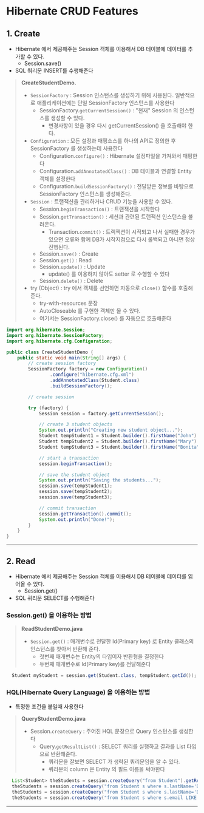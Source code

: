# Hibernate CRUD Features
## 1. Create
* Hibernate 에서 제공해주는 Session 객체를 이용해서 DB 테이블에 데이터를 추가할 수 있다.
  * Session.save()
* SQL 쿼리문 INSERT를 수행해준다

> **CreateStudentDemo.**
> * `SessionFactory` : Session 인스턴스를 생성하기 위해 사용된다. 일반적으로 애플리케이션에는 단일 SessionFactory 인스턴스를 사용한다
>   * SessionFactory.`getCurrentSession()` : "현재" Session 의 인스턴스를 생성할 수 있다.
>     * 변경사항이 있을 경우 다시 getCurrentSession() 을 호출해야 한다.
> * `Configuration` : 모든 설정과 매핑소스를 하나의 API로 정의한 후 SessionFactory 를 생성하는데 사용한다
>   * Configuration.`configure()` : Hibernate 설정파일을 가져와서 매핑한다
>   * Configuration.`addAnnotatedClass()` : DB 테이블과 연결할 Entity 객체를 설정한다
>   * Configuration.`buildSessionFactory()` :  전달받은 정보를 바탕으로 SessionFactory 인스턴스를 생성해준다.
> * `Session` : 트랜잭션을 관리하거나 CRUD 기능을 사용할 수 있다.
>   * Session.`beginTransaction()` : 트랜잭션을 시작한다
>   * Session.`getTransaction()` : 세션과 관련된 트랜잭션 인스턴스을 불러온다.
>     * Transaction.`commit()` : 트랙잭션이 시작되고 나서 실패한 경우가 있으면 오류와 함께 DB가 시작지점으로 다시 롤백되고 아니면 정상 진행된다.
>   * Session.`save()` : Create
>   * Session.`get()` : Read
>   * Session.`update()` : Update
>     * update() 를 이용하지 않아도 setter 로 수행할 수 있다 
>   * Session.`delete()` : Delete
> * try (Object) : try 에서 객체를 선언하면 자동으로 `close()` 함수를 호출해준다.
>   * try-with-resources 문장
>   * AutoCloseable 를 구현한 객체만 올 수 있다.
>   * 여기서는 SessionFactory.close() 를 자동으로 호출해준다
```java
import org.hibernate.Session;
import org.hibernate.SessionFactory;
import org.hibernate.cfg.Configuration;

public class CreateStudentDemo {
    public static void main(String[] args) {
        // create session factory
        SessionFactory factory = new Configuration()
                .configure("hibernate.cfg.xml")
                .addAnnotatedClass(Student.class)
                .buildSessionFactory();

        // create session

        try (factory) {
            Session session = factory.getCurrentSession();

            // create 3 student objects
            System.out.println("Creating new student object...");
            Student tempStudent1 = Student.builder().firstName("John").lastName("Doe").email("paul@luv2code.com").build();
            Student tempStudent2 = Student.builder().firstName("Mary").lastName("Public").email("mary@luv2code.com").build();
            Student tempStudent3 = Student.builder().firstName("Bonita").lastName("Applebum").email("bonita@luv2code.com").build();

            // start a transaction
            session.beginTransaction();

            // save the student object
            System.out.println("Saving the students...");
            session.save(tempStudent1);
            session.save(tempStudent2);
            session.save(tempStudent3);

            // commit transaction
            session.getTransaction().commit();
            System.out.println("Done!");
        }
    }
}
```

-----------------------------------------------------------

## 2. Read
* Hibernate 에서 제공해주는 Session 객체를 이용해서 DB 테이블에 데이터를 읽어올 수 있다.
  * Session.get()
* SQL 쿼리문 SELECT를 수행해준다

### Session.get() 을 이용하는 방법
> **ReadStudentDemo.java**
> * `Session.get()` : 매개변수로 전달한 Id(Primary key) 로 Entity 클래스의 인스턴스를 찾아서 반환해 준다.
>   * 첫번째 매개변수는 Entity의 타입이자 반환형을 결정한다
>   * 두번째 매개변수로 Id(Primary key)를 전달해준다
```java
  Student myStudent = session.get(Student.class, tempStudent.getId());
```

### HQL(Hibernate Query Language) 을 이용하는 방법
* 특정한 조건을 붙일때 사용한다
> **QueryStudentDemo.java**
> * Session.`createQuery` : 주어진 HQL 문장으로 Query 인스턴스를 생성한다
>   * Query.`getResultList()` : SELECT 쿼리를 실행하고 결과를 List 타입으로 반환해준다.
>     * 쿼리문을 잘보면 SELECT 가 생략된 쿼리문임을 알 수 있다.
>     * 쿼리문의 column 은 Entity 의 필드 이름을 써야한다
```java
  List<Student> theStudents = session.createQuery("from Student").getResultList();
  theStudents = session.createQuery("from Student s where s.lastName='Doe'").getResultList();
  theStudents = session.createQuery("from Student s where s.lastName='Doe' or s.firstName='Daffy'").getResultList();
  theStudents = session.createQuery("from Student s where s.email LIKE '%gmail.com'").getResultList();
```

-----------------------------------------------
